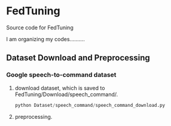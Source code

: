 # FedTuning
Source code for FedTuning

I am organizing my codes..........

## Dataset Download and Preprocessing

### Google speech-to-command dataset

1. download dataset, which is saved to FedTuning/Download/speech_command/.  
    ```python
    python Dataset/speech_command/speech_command_download.py
    ```

2. preprocessing. 
